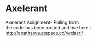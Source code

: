 # Axelerant
Axelerant Asiignment- Polling form  
the code has been hosted and live here : http://apathseva.atspace.cc/vedasri/  

